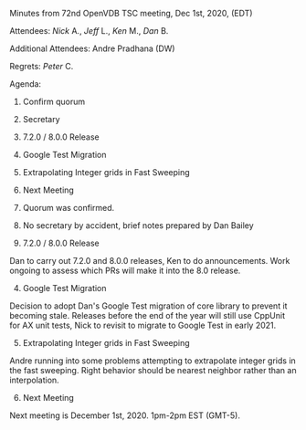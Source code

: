 Minutes from 72nd OpenVDB TSC meeting, Dec 1st, 2020, (EDT)

Attendees: *Nick* A., *Jeff* L., *Ken* M., *Dan* B.

Additional Attendees: Andre Pradhana (DW)

Regrets: *Peter* C.

Agenda:

1) Confirm quorum
2) Secretary
3) 7.2.0 / 8.0.0 Release
4) Google Test Migration
5) Extrapolating Integer grids in Fast Sweeping
6) Next Meeting

1) Quorum was confirmed.

2) No secretary by accident, brief notes prepared by Dan Bailey

3) 7.2.0 / 8.0.0 Release

Dan to carry out 7.2.0 and 8.0.0 releases, Ken to do announcements. Work ongoing
to assess which PRs will make it into the 8.0 release.

4) Google Test Migration

Decision to adopt Dan's Google Test migration of core library to prevent it
becoming stale. Releases before the end of the year will still use CppUnit for
AX unit tests, Nick to revisit to migrate to Google Test in early 2021.

5) Extrapolating Integer grids in Fast Sweeping

Andre running into some problems attempting to extrapolate integer grids in the
fast sweeping. Right behavior should be nearest neighbor rather than an
interpolation.

6) Next Meeting

Next meeting is December 1st, 2020. 1pm-2pm EST (GMT-5).
